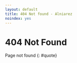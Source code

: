 ```yaml
---
layout: default
title: 404 Not found - Alniarez
noindex: yes
---
```

# 404 Not Found

Page not found
{: #quote}

<script>
	/* Quotes shamelessly ripped off from http://moleman.awardspace.co.uk/ */
	var r_quote = new Array ();
	r_quote[0] = "My name is Hans. Drinking has ruined my life. I'm 31 years old!";
	r_quote[1] = "I think that I shall never see, My cataracts are blinding me";
	r_quote[2] = "The eating of an orange is a lot like a good marriage";
	r_quote[3] = "There is no escape from the fortress of the moles. Oh, except that";
	r_quote[4] = "No one's gay for Moleman";
	r_quote[5] = "I was saying boo-urns";
	r_quote[6] = "Hello, this is Moleman in the morning. Good Moleman to you";
	r_quote[7] = "F... L... Oh no I'm sorry, that's a C isn't it?";
	r_quote[8] = "But driving is my livelihood!";
	r_quote[9] = "A, G, Q, 7...";
	r_quote[10] = "Oh dear. Now you've done it!";
	r_quote[11] = "R, Q, J, question mark, smiley face...";
	r_quote[12] = "Did I do wrong?";
	r_quote[13] = "I don't know how to thank you for dinner";
	r_quote[14] = "This isn't my house";
	r_quote[15] = "Do you have anything by Robert Ludlum?";
	r_quote[16] = "You call that a knife? This is a knife";
	r_quote[17] = "Down I go";
	r_quote[18] = "Oh no, I just made my last payment!";
	r_quote[19] = "Mom, dad, I missed you";
	r_quote[20] = "Cowabunga dudes";
	r_quote[21] = "Well, you're certainly doing your job today Mr. Sun";
	r_quote[22] = "Oh rats";
	r_quote[23] = "If only this sugar were as sweet as you, sir";
	r_quote[24] = "I need the biggest seed bell you have. No, that's too big";
	r_quote[25] = "We paid for blood!";
	r_quote[26] = "Hans Moleman production presents: Man getting hit by football";
	r_quote[27] = "But he ate my last meal!";
	r_quote[28] = "Are you really allowed to execute people in a local jail?";
	r_quote[29] = "I didn't want to cause a fuss, but now that you mention it...";
	r_quote[30] = "Excuse me, I'd like to request $17 for a push-broom rebristling";
	r_quote[31] = "Oh no, my brains";
	r_quote[32] = "You took 4 minutes of my life and I want them back!";
	r_quote[33] = "Shh! Some people are trying to watch the movie";
	r_quote[34] = "Please hurry!";
	r_quote[35] = "Hello? Hello?";
	r_quote[36] = "Hey! What are you doing?";
	r_quote[37] = "Thank you, God. Now hand over the rest of it. Nice and easy. That's it";
	r_quote[38] = "Help me";
	r_quote[39] = "Would you care for some reading material?";
	r_quote[40] = "Oh dear...";
	r_quote[41] = "Didn't that movie used to have a war in it?";
	r_quote[42] = "I thought I'd made a friend";
	r_quote[43] = "So hungry";
	r_quote[44] = "That's what I've been trying to tell you";
	r_quote[45] = "Connie... Connie...";
	r_quote[46] = "No, Connie, over here. Help me...";
	r_quote[47] = "Please drive off me";
	r_quote[48] = "Not again!";
	var quote = r_quote[Math.floor(Math.random() * r_quote.length)];
	document.getElementById('quote').innerHTML = quote;
</script>